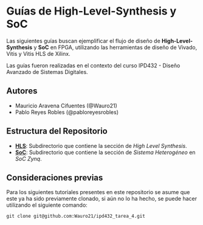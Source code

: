 # Guías de High-Level-Synthesis y SoC

Las siguientes guías buscan ejemplificar el flujo de diseño de **High-Level-Synthesis** y **SoC** en FPGA, utilizando las herramientas de diseño de Vivado, Vitis y Vitis HLS de Xilinx. 

Las guías fueron realizadas en el contexto del curso IPD432 - Diseño Avanzado de Sistemas Digitales. 

## Autores
- Mauricio Aravena Cifuentes (@Wauro21)
- Pablo Reyes Robles (@pabloreyesrobles)

## Estructura del Repositorio

- **[HLS](/hls)**: Subdirectorio que contiene la sección de _High Level Synthesis_.
- **[SoC](/soc)**: Subdirectorio que contiene la sección de _Sistema Heterogéneo_ en _SoC Zynq_. 

## Consideraciones previas

Para los siguientes tutoriales presentes en este repositorio se asume que este ya ha sido previamente clonado, si aún no lo ha hecho, se puede hacer utilizando el siguiente comando:

```
git clone git@github.com:Wauro21/ipd432_tarea_4.git
```

